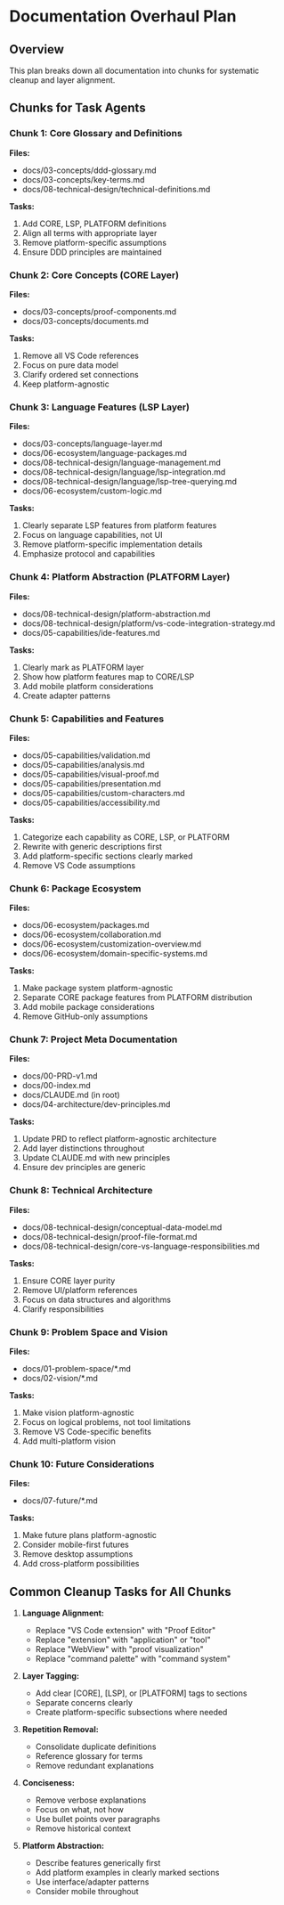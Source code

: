 # Documentation Overhaul Plan

## Overview
This plan breaks down all documentation into chunks for systematic cleanup and layer alignment.

## Chunks for Task Agents

### Chunk 1: Core Glossary and Definitions
**Files:**
- docs/03-concepts/ddd-glossary.md
- docs/03-concepts/key-terms.md
- docs/08-technical-design/technical-definitions.md

**Tasks:**
1. Add CORE, LSP, PLATFORM definitions
2. Align all terms with appropriate layer
3. Remove platform-specific assumptions
4. Ensure DDD principles are maintained

### Chunk 2: Core Concepts (CORE Layer)
**Files:**
- docs/03-concepts/proof-components.md
- docs/03-concepts/documents.md

**Tasks:**
1. Remove all VS Code references
2. Focus on pure data model
3. Clarify ordered set connections
4. Keep platform-agnostic

### Chunk 3: Language Features (LSP Layer)
**Files:**
- docs/03-concepts/language-layer.md
- docs/06-ecosystem/language-packages.md
- docs/08-technical-design/language-management.md
- docs/08-technical-design/language/lsp-integration.md
- docs/08-technical-design/language/lsp-tree-querying.md
- docs/06-ecosystem/custom-logic.md

**Tasks:**
1. Clearly separate LSP features from platform features
2. Focus on language capabilities, not UI
3. Remove platform-specific implementation details
4. Emphasize protocol and capabilities

### Chunk 4: Platform Abstraction (PLATFORM Layer)
**Files:**
- docs/08-technical-design/platform-abstraction.md
- docs/08-technical-design/platform/vs-code-integration-strategy.md
- docs/05-capabilities/ide-features.md

**Tasks:**
1. Clearly mark as PLATFORM layer
2. Show how platform features map to CORE/LSP
3. Add mobile platform considerations
4. Create adapter patterns

### Chunk 5: Capabilities and Features
**Files:**
- docs/05-capabilities/validation.md
- docs/05-capabilities/analysis.md
- docs/05-capabilities/visual-proof.md
- docs/05-capabilities/presentation.md
- docs/05-capabilities/custom-characters.md
- docs/05-capabilities/accessibility.md

**Tasks:**
1. Categorize each capability as CORE, LSP, or PLATFORM
2. Rewrite with generic descriptions first
3. Add platform-specific sections clearly marked
4. Remove VS Code assumptions

### Chunk 6: Package Ecosystem
**Files:**
- docs/06-ecosystem/packages.md
- docs/06-ecosystem/collaboration.md
- docs/06-ecosystem/customization-overview.md
- docs/06-ecosystem/domain-specific-systems.md

**Tasks:**
1. Make package system platform-agnostic
2. Separate CORE package features from PLATFORM distribution
3. Add mobile package considerations
4. Remove GitHub-only assumptions

### Chunk 7: Project Meta Documentation
**Files:**
- docs/00-PRD-v1.md
- docs/00-index.md
- docs/CLAUDE.md (in root)
- docs/04-architecture/dev-principles.md

**Tasks:**
1. Update PRD to reflect platform-agnostic architecture
2. Add layer distinctions throughout
3. Update CLAUDE.md with new principles
4. Ensure dev principles are generic

### Chunk 8: Technical Architecture
**Files:**
- docs/08-technical-design/conceptual-data-model.md
- docs/08-technical-design/proof-file-format.md
- docs/08-technical-design/core-vs-language-responsibilities.md

**Tasks:**
1. Ensure CORE layer purity
2. Remove UI/platform references
3. Focus on data structures and algorithms
4. Clarify responsibilities

### Chunk 9: Problem Space and Vision
**Files:**
- docs/01-problem-space/*.md
- docs/02-vision/*.md

**Tasks:**
1. Make vision platform-agnostic
2. Focus on logical problems, not tool limitations
3. Remove VS Code-specific benefits
4. Add multi-platform vision

### Chunk 10: Future Considerations
**Files:**
- docs/07-future/*.md

**Tasks:**
1. Make future plans platform-agnostic
2. Consider mobile-first futures
3. Remove desktop assumptions
4. Add cross-platform possibilities

## Common Cleanup Tasks for All Chunks

1. **Language Alignment:**
   - Replace "VS Code extension" with "Proof Editor"
   - Replace "extension" with "application" or "tool"
   - Replace "WebView" with "proof visualization"
   - Replace "command palette" with "command system"

2. **Layer Tagging:**
   - Add clear [CORE], [LSP], or [PLATFORM] tags to sections
   - Separate concerns clearly
   - Create platform-specific subsections where needed

3. **Repetition Removal:**
   - Consolidate duplicate definitions
   - Reference glossary for terms
   - Remove redundant explanations

4. **Conciseness:**
   - Remove verbose explanations
   - Focus on what, not how
   - Use bullet points over paragraphs
   - Remove historical context

5. **Platform Abstraction:**
   - Describe features generically first
   - Add platform examples in clearly marked sections
   - Use interface/adapter patterns
   - Consider mobile throughout